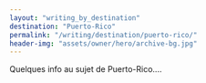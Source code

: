 ```yaml
---
layout: "writing_by_destination"
destination: "Puerto-Rico"
permalink: "/writing/destination/puerto-rico/"
header-img: "assets/owner/hero/archive-bg.jpg"
---
```


Quelques info au sujet de Puerto-Rico....